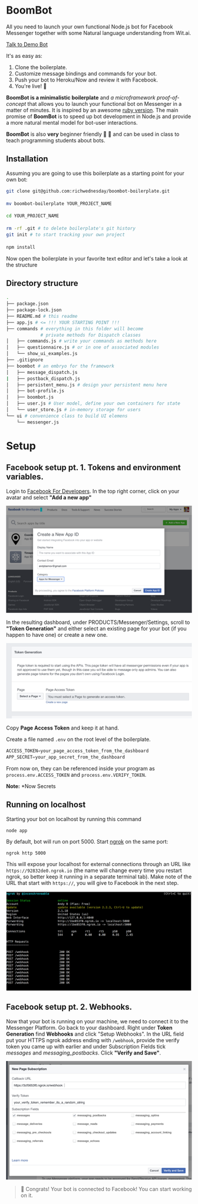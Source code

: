 # BoomBot
All you need to launch your own functional Node.js bot for Facebook Messenger together with some Natural language understanding from Wit.ai.

[Talk to Demo Bot](http://m.me/1482295225158608/)

It's as easy as:

1. Clone the boilerplate.
2. Customize message bindings and commands for your bot.
3. Push your bot to Heroku/Now and review it with Facebook.
4. You're live! :speech_balloon:

**BoomBot is a minimalistic boilerplate** and *a microframework proof-of-concept* that allows you to launch your functional bot on Messenger in a matter of minutes. It is inspired by an awesome [ruby version](https://github.com/progapandist/rubotnik-boilerplate). The main promise of **BoomBot** is to speed up bot development in Node.js and provide a more natural mental model for bot-user interactions.

**BoomBot** is also **very** beginner friendly :baby: :baby_bottle: and can be used in class to teach programming students about bots.

## Installation
Assuming you are going to use this boilerplate as a starting point for your own bot:

```bash
git clone git@github.com:richwednesday/boombot-boilerplate.git

mv boombot-boilerplate YOUR_PROJECT_NAME

cd YOUR_PROJECT_NAME

rm -rf .git # to delete boilerplate's git history
git init # to start tracking your own project

npm install
```

Now open the boilerplate in your favorite text editor and let's take a look at the structure

## Directory structure

```bash
.
├── package.json
├── package-lock.json
├── README.md # this readme
├── app.js # <= !!! YOUR STARTING POINT !!!
├── commands # everything in this folder will become
             # private methods for Dispatch classes
│   ├── commands.js # write your commands as methods here
│   ├── questionnaire.js # or in one of associated modules
│   └── show_ui_examples.js
├── .gitignore
├── boombot # an embryo for the framework
│   ├── message_dispatch.js
|   ├── postback_dispatch.js
│   ├── persistent_menu.js # design your persistent menu here
│   ├── bot-profile.js
│   ├── boombot.js
│   ├── user.js # User model, define your own containers for state
│   └── user_store.js # in-memory storage for users
└── ui # convenience class to build UI elemens
    └── messenger.js

```

# Setup

## Facebook setup pt. 1. Tokens and environment variables.

Login to [Facebook For Developers](https://developers.facebook.com/). In the top right corner, click on your avatar and select **"Add a new app"**

![create app](./docs/fb_app_create.png)

In the resulting dashboard, under PRODUCTS/Messenger/Settings, scroll to **"Token Generation"** and either select an existing page for your bot (if you happen to have one) or create a new one.

![generate token](./docs/token_generation.png)

Copy **Page Access Token** and keep it at hand.

Create a file named `.env` on the root level of the boilerplate.

```js
ACCESS_TOKEN=your_page_access_token_from_the_dashboard
APP_SECRET=your_app_secret_from_the_dashboard 
```

From now on, they can be referenced inside your program as `process.env.ACCESS_TOKEN` and `process.env.VERIFY_TOKEN`.

**Note:**
*Now Secrets

## Running on localhost
Starting your bot on localhost by running this command
```
node app
```

By default, bot will run on port 5000. Start [ngrok](https://ngrok.com/) on the same port:

```
ngrok http 5000
```
This will expose your localhost for external connections through an URL like `https://92832de0.ngrok.io` (the name will change every time you restart ngrok, so better keep it running in a separate terminal tab). Make note of the URL that start with `https://`, you will give to Facebook in the next step.

![ngrok running](./docs/ngrok.png)

## Facebook setup pt. 2. Webhooks.

Now that your bot is running on your machine, we need to connect it to the Messenger Platform. Go back to your dashboard. Right under **Token Generation** find **Webhooks** and click "Setup Webhooks". In the URL field put your HTTPS ngrok address ending with `/webhook`, provide the verify token you came up with earlier and under Subscription Fields tick *messages* and *messaging_postbacks*. Click **"Verify and Save"**.

![webhook setup](./docs/webhook_setup.png)

> :tada: Congrats! Your bot is connected to Facebook! You can start working on it.  



